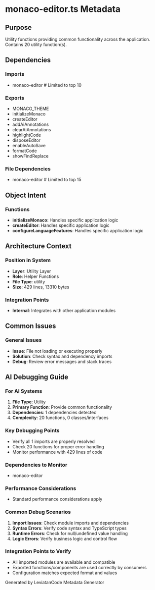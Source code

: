 # monaco-editor.ts Metadata

## Purpose
Utility functions providing common functionality across the application. Contains 20 utility function(s).

## Dependencies

### Imports
- monaco-editor  # Limited to top 10

### Exports
- MONACO_THEME
- initializeMonaco
- createEditor
- addAiAnnotations
- clearAiAnnotations
- highlightCode
- disposeEditor
- enableAutoSave
- formatCode
- showFindReplace

### File Dependencies
- monaco-editor  # Limited to top 15

## Object Intent

### Functions
- **initializeMonaco**: Handles specific application logic
- **createEditor**: Handles specific application logic
- **configureLanguageFeatures**: Handles specific application logic


## Architecture Context

### Position in System
- **Layer**: Utility Layer
- **Role**: Helper Functions
- **File Type**: utility
- **Size**: 429 lines, 13310 bytes

### Integration Points
- **Internal**: Integrates with other application modules

## Common Issues

### General Issues
- **Issue**: File not loading or executing properly
- **Solution**: Check syntax and dependency imports
- **Debug**: Review error messages and stack traces

## AI Debugging Guide

### For AI Systems
1. **File Type**: Utility
2. **Primary Function**: Provide common functionality
3. **Dependencies**: 1 dependencies detected
4. **Complexity**: 20 functions, 0 classes/interfaces

### Key Debugging Points
- Verify all 1 imports are properly resolved
- Check 20 functions for proper error handling
- Monitor performance with 429 lines of code

### Dependencies to Monitor
- monaco-editor

### Performance Considerations
- Standard performance considerations apply

### Common Debug Scenarios
1. **Import Issues**: Check module imports and dependencies
2. **Syntax Errors**: Verify code syntax and TypeScript types
3. **Runtime Errors**: Check for null/undefined value handling
4. **Logic Errors**: Verify business logic and control flow

### Integration Points to Verify
- All imported modules are available and compatible
- Exported functions/components are used correctly by consumers
- Configuration matches expected format and values

Generated by LeviatanCode Metadata Generator
